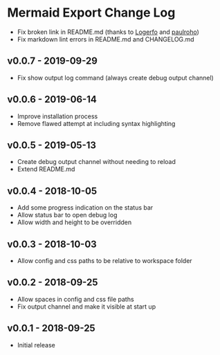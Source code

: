 # Mermaid Export Change Log

- Fix broken link in README.md (thanks to [Logerfo](https://github.com/Logerfo) and [paulroho](https://github.com/paulroho))
- Fix markdown lint errors in README.md and CHANGELOG.md

## v0.0.7 - 2019-09-29

- Fix show output log command (always create debug output channel)

## v0.0.6 - 2019-06-14

- Improve installation process
- Remove flawed attempt at including syntax highlighting

## v0.0.5 - 2019-05-13

- Create debug output channel without needing to reload
- Extend README.md

## v0.0.4 - 2018-10-05

- Add some progress indication on the status bar
- Allow status bar to open debug log
- Allow width and height to be overridden

## v0.0.3 - 2018-10-03

- Allow config and css paths to be relative to workspace folder

## v0.0.2 - 2018-09-25

- Allow spaces in config and css file paths
- Fix output channel and make it visible at start up

## v0.0.1 - 2018-09-25

- Initial release
